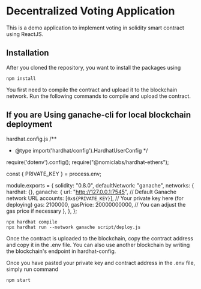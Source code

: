 # Decentralized Voting Application

This is a demo application to implement voting in solidity smart contract using ReactJS. 

## Installation

After you cloned the repository, you want to install the packages using

```shell
npm install
```

You first need to compile the contract and upload it to the blockchain network. Run the following commands to compile and upload the contract.

## If you are Using ganache-cli for local blockchain deployment
hardhat.config.js
/**
 * @type import('hardhat/config').HardhatUserConfig
 */

require('dotenv').config();
require("@nomiclabs/hardhat-ethers");

const { PRIVATE_KEY } = process.env;

module.exports = {
  solidity: "0.8.0",
  defaultNetwork: "ganache",
  networks: {
    hardhat: {},
    ganache: {
      url: "http://127.0.0.1:7545", // Default Ganache network URL
      accounts: [`0x${PRIVATE_KEY}`], // Your private key here (for deploying)
      gas: 2100000,
      gasPrice: 20000000000, // You can adjust the gas price if necessary
    },
  },
};

```shell
npx hardhat compile 
npx hardhat run --network ganache script/deploy.js
```

Once the contract is uploaded to the blockchain, copy the contract address and copy it in the .env file. You can also use another blockchain by writing the blockchain's endpoint in hardhat-config.

Once you have pasted your private key and contract address in the .env file, simply run command

```shell
npm start
```